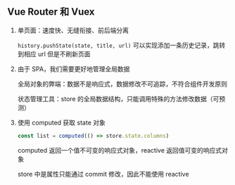 ## Vue Router 和 Vuex

1. 单页面：速度快、无缝衔接、前后端分离

   `history.pushState(state, title, url)` 可以实现添加一条历史记录，跳转到相应 url 但是不刷新页面
   
2. 由于 SPA，我们需要更好地管理全局数据

   全局对象的弊端：数据不是响应式，数据修改不可追踪，不符合组件开发原则

   状态管理工具：store 的全局数据结构，只能调用特殊的方法修改数据（可预测）

3. 使用 computed 获取 state 对象

   ```js
   const list = computed(() => store.state.columns)
   ```

   computed 返回一个值不可变的响应式对象，reactive 返回值可变的响应式对象

   store 中是属性只能通过 commit 修改，因此不能使用 reactive
